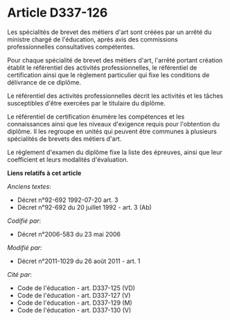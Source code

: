 # Article D337-126

Les spécialités de brevet des métiers d'art sont créées par un arrêté du ministre chargé de l'éducation, après avis des
commissions professionnelles consultatives compétentes.

Pour chaque spécialité de brevet des métiers d'art, l'arrêté portant création établit le référentiel des activités
professionnelles, le référentiel de certification ainsi que le règlement particulier qui fixe les conditions de délivrance de
ce diplôme.

Le référentiel des activités professionnelles décrit les activités et les tâches susceptibles d'être exercées par le
titulaire du diplôme.

Le référentiel de certification énumère les compétences et les connaissances ainsi que les niveaux d'exigence requis pour
l'obtention du diplôme. Il les regroupe en unités qui peuvent être communes à plusieurs spécialités de brevets des métiers
d'art.

Le règlement d'examen du diplôme fixe la liste des épreuves, ainsi que leur coefficient et leurs modalités d'évaluation.

**Liens relatifs à cet article**

_Anciens textes_:

  - Décret n°92-692 1992-07-20 art. 3
  - Décret n°92-692 du 20 juillet 1992 - art. 3 (Ab)

_Codifié par_:

  - Décret n°2006-583 du 23 mai 2006

_Modifié par_:

  - Décret n°2011-1029 du 26 août 2011 - art. 1

_Cité par_:

  - Code de l'éducation - art. D337-125 (VD)
  - Code de l'éducation - art. D337-127 (V)
  - Code de l'éducation - art. D337-129 (M)
  - Code de l'éducation - art. D337-130 (V)

